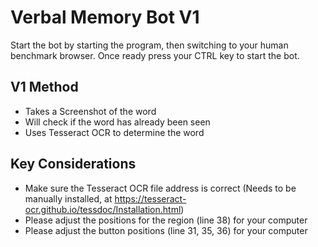 # Verbal Memory Bot V1

Start the bot by starting the program, then switching to your human benchmark browser. Once ready press your CTRL key to start the bot.

## V1 Method
- Takes a Screenshot of the word
- Will check if the word has already been seen
- Uses Tesseract OCR to determine the word

## Key Considerations
- Make sure the Tesseract OCR file address is correct (Needs to be manually installed, at https://tesseract-ocr.github.io/tessdoc/Installation.html)
- Please adjust the positions for the region (line 38) for your computer
- Please adjust the button positions (line 31, 35, 36) for your computer

